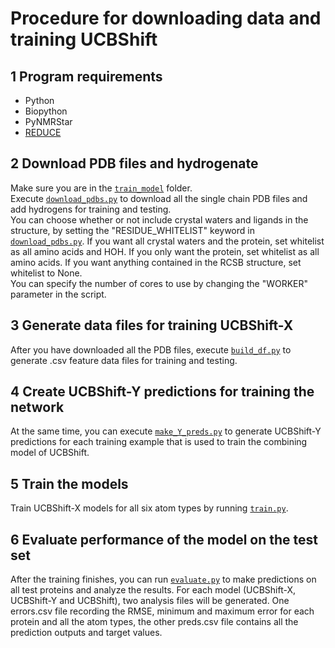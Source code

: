 # Procedure for downloading data and training UCBShift

## 1 Program requirements
* Python
* Biopython
* PyNMRStar
* [REDUCE](http://kinemage.biochem.duke.edu/software/reduce.php)

## 2 Download PDB files and hydrogenate
  Make sure you are in the [`train_model`]() folder.<br>
  Execute [`download_pdbs.py`]() to download all the single chain PDB files and add hydrogens for training and testing.<br>
  You can choose whether or not include crystal waters and ligands in the structure, by setting the "RESIDUE_WHITELIST" keyword in [`download_pdbs.py`](). If you want all crystal waters and the protein, set whitelist as all amino acids and HOH. If you only want the protein, set whitelist as all amino acids. If you want anything contained in the RCSB structure, set whitelist to None.<br>
  You can specify the number of cores to use by changing the "WORKER" parameter in the script.

## 3 Generate data files for training UCBShift-X
  After you have downloaded all the PDB files, execute [`build_df.py`]() to generate .csv feature data files for training and testing.

## 4 Create UCBShift-Y predictions for training the network
  At the same time, you can execute [`make_Y_preds.py`]() to generate UCBShift-Y predictions for each training example that is used to train the combining model of UCBShift.

## 5 Train the models
  Train UCBShift-X models for all six atom types by running [`train.py`]().

## 6 Evaluate performance of the model on the test set
  After the training finishes, you can run [`evaluate.py`]() to make predictions on all test proteins and analyze the results. For each model (UCBShift-X, UCBShift-Y and UCBShift), two analysis files will be generated. One errors.csv file recording the RMSE, minimum and maximum error for each protein and all the atom types, the other preds.csv file contains all the prediction outputs and target values.